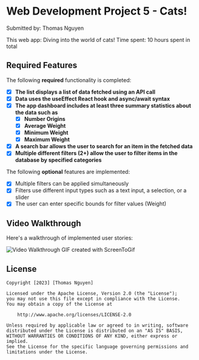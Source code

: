 # Web Development Project 5 - Cats!

Submitted by: Thomas Nguyen

This web app: Diving into the world of cats!
Time spent: 10 hours spent in total

## Required Features

The following **required** functionality is completed:

- [X] **The list displays a list of data fetched using an API call**
- [X] **Data uses the useEffect React hook and async/await syntax**
- [X] **The app dashboard includes at least three summary statistics about the data such as**
  - [X] **Number Origins**
  - [X] **Average Weight**
  - [X] **Minimum Weight**
  - [X] **Maximum Weight**
- [X] **A search bar allows the user to search for an item in the fetched data**
- [X] **Multiple different filters (2+) allow the user to filter items in the database by specified categories**

The following **optional** features are implemented:

- [X] Multiple filters can be applied simultaneously
- [X] Filters use different input types such as a text input, a selection, or a slider
- [X] The user can enter specific bounds for filter values (Weight)

## Video Walkthrough

Here's a walkthrough of implemented user stories:

<img src='./src/assets/walkthrough.gif' title='Video Walkthrough' width='' alt='Video Walkthrough' />
GIF created with ScreenToGif 

## License

    Copyright [2023] [Thomas Nguyen]

    Licensed under the Apache License, Version 2.0 (the "License");
    you may not use this file except in compliance with the License.
    You may obtain a copy of the License at

        http://www.apache.org/licenses/LICENSE-2.0

    Unless required by applicable law or agreed to in writing, software
    distributed under the License is distributed on an "AS IS" BASIS,
    WITHOUT WARRANTIES OR CONDITIONS OF ANY KIND, either express or implied.
    See the License for the specific language governing permissions and
    limitations under the License.